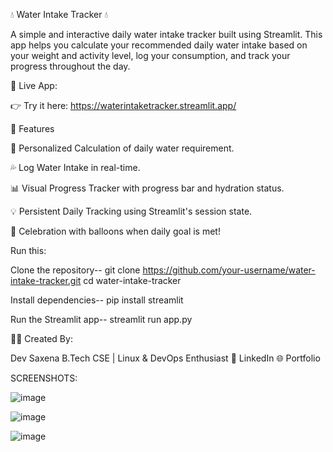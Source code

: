 💧 Water Intake Tracker 💧

A simple and interactive daily water intake tracker built using Streamlit. This app helps you calculate your recommended daily water intake based on your weight and activity level, log your consumption, and track your progress throughout the day.

🔗 Live App:

👉 Try it here: https://waterintaketracker.streamlit.app/

🚀 Features

🔢 Personalized Calculation of daily water requirement.

💦 Log Water Intake in real-time.

📊 Visual Progress Tracker with progress bar and hydration status.

💡 Persistent Daily Tracking using Streamlit's session state.

🎉 Celebration with balloons when daily goal is met!

Run this:

Clone the repository--
git clone https://github.com/your-username/water-intake-tracker.git
cd water-intake-tracker

Install dependencies--
pip install streamlit

Run the Streamlit app--
streamlit run app.py

👨‍💻 Created By:

Dev Saxena
B.Tech CSE | Linux & DevOps Enthusiast
🔗 LinkedIn
🌐 Portfolio

SCREENSHOTS:

![image](https://github.com/user-attachments/assets/5d5644ec-dfe1-4a2b-b583-51a0feb23bd4)

![image](https://github.com/user-attachments/assets/87f3a063-36f4-4bed-842c-7b0a22c2ae32)

![image](https://github.com/user-attachments/assets/f097ecd0-789f-4913-b93d-b5e4727195c0)
